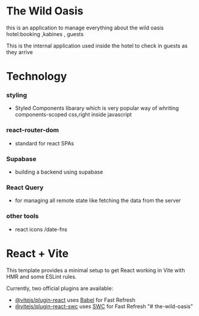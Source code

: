 # The Wild Oasis

this is an application to manage everything about the wild oasis hotel:booking ,kabines , guests

This is the internal application used inside the
hotel to check in guests as they arrive

# Technology

### styling

- Styled Components libarary which is very popular way of whriting components-scoped css,right inside javascript

### react-router-dom

- standard for react SPAs

### Supabase

- building a backend using supabase

### React Query

- for managing all remote state like fetching the data from the server

### other tools

- react icons /date-fns

# React + Vite

This template provides a minimal setup to get React working in Vite with HMR and some ESLint rules.

Currently, two official plugins are available:

- [@vitejs/plugin-react](https://github.com/vitejs/vite-plugin-react/blob/main/packages/plugin-react/README.md) uses [Babel](https://babeljs.io/) for Fast Refresh
- [@vitejs/plugin-react-swc](https://github.com/vitejs/vite-plugin-react-swc) uses [SWC](https://swc.rs/) for Fast Refresh
  "# the-wild-oasis"
